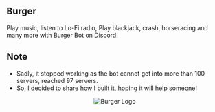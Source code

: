 ## Burger
Play music, listen to Lo-Fi radio, Play blackjack, crash, horseracing and many more with Burger Bot on Discord. 

## Note
- Sadly, it stopped working as the bot cannot get into more than 100 servers, reached 97 servers.
- So, I decided to share how I built it, hoping it will help someone!


<p align="center">
  <img src="https://user-images.githubusercontent.com/101992888/220784649-be4f22f6-fb12-4853-96f8-210844deed8c.png?raw=true" alt="Burger Logo"/>
</p>
